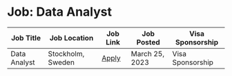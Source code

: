 # Job: Data Analyst

| Job Title | Job Location | Job Link | Job Posted | Visa Sponsorship |
| --- | --- | --- | --- | --- |
| Data Analyst | Stockholm, Sweden | [Apply](https://www.truecaller.com/careers/jobs/4720493) | March 25, 2023 | Visa Sponsorship |
